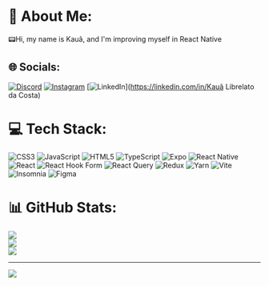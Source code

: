 # 💫 About Me:
📟Hi, my name is Kauã, and I'm improving myself in React Native


## 🌐 Socials:
[![Discord](https://img.shields.io/badge/Discord-%237289DA.svg?logo=discord&logoColor=white)](https://discord.gg/1klc) [![Instagram](https://img.shields.io/badge/Instagram-%23E4405F.svg?logo=Instagram&logoColor=white)](https://instagram.com/kaua_librelato) [![LinkedIn](https://img.shields.io/badge/LinkedIn-%230077B5.svg?logo=linkedin&logoColor=white)](https://linkedin.com/in/Kauã Librelato da Costa) 

# 💻 Tech Stack:
![CSS3](https://img.shields.io/badge/css3-%231572B6.svg?style=for-the-badge&logo=css3&logoColor=white) ![JavaScript](https://img.shields.io/badge/javascript-%23323330.svg?style=for-the-badge&logo=javascript&logoColor=%23F7DF1E) ![HTML5](https://img.shields.io/badge/html5-%23E34F26.svg?style=for-the-badge&logo=html5&logoColor=white) ![TypeScript](https://img.shields.io/badge/typescript-%23007ACC.svg?style=for-the-badge&logo=typescript&logoColor=white) ![Expo](https://img.shields.io/badge/expo-1C1E24?style=for-the-badge&logo=expo&logoColor=#D04A37) ![React Native](https://img.shields.io/badge/react_native-%2320232a.svg?style=for-the-badge&logo=react&logoColor=%2361DAFB) ![React](https://img.shields.io/badge/react-%2320232a.svg?style=for-the-badge&logo=react&logoColor=%2361DAFB) ![React Hook Form](https://img.shields.io/badge/React%20Hook%20Form-%23EC5990.svg?style=for-the-badge&logo=reacthookform&logoColor=white) ![React Query](https://img.shields.io/badge/-React%20Query-FF4154?style=for-the-badge&logo=react%20query&logoColor=white) ![Redux](https://img.shields.io/badge/redux-%23593d88.svg?style=for-the-badge&logo=redux&logoColor=white) ![Yarn](https://img.shields.io/badge/yarn-%232C8EBB.svg?style=for-the-badge&logo=yarn&logoColor=white) ![Vite](https://img.shields.io/badge/vite-%23646CFF.svg?style=for-the-badge&logo=vite&logoColor=white) ![Insomnia](https://img.shields.io/badge/Insomnia-black?style=for-the-badge&logo=insomnia&logoColor=5849BE) ![Figma](https://img.shields.io/badge/figma-%23F24E1E.svg?style=for-the-badge&logo=figma&logoColor=white)
# 📊 GitHub Stats:
![](https://github-readme-stats.vercel.app/api?username=KauaLibrelato&theme=react&hide_border=true&include_all_commits=false&count_private=false)<br/>
![](https://github-readme-streak-stats.herokuapp.com/?user=KauaLibrelato&theme=react&hide_border=true)<br/>
![](https://github-readme-stats.vercel.app/api/top-langs/?username=KauaLibrelato&theme=react&hide_border=true&include_all_commits=false&count_private=false&layout=compact)

---
[![](https://visitcount.itsvg.in/api?id=KauaLibrelato&icon=4&color=1)](https://visitcount.itsvg.in)

<!-- Proudly created with GPRM ( https://gprm.itsvg.in ) -->
